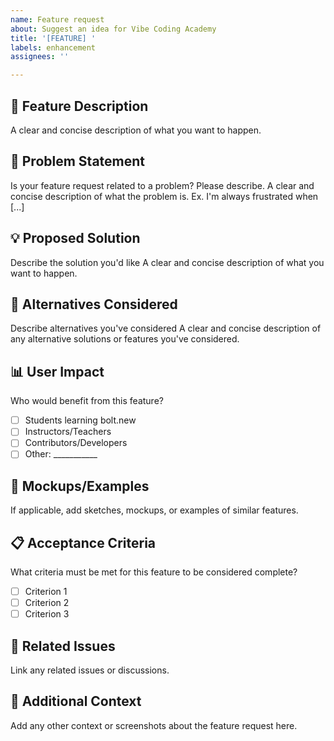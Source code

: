 ```yaml
---
name: Feature request
about: Suggest an idea for Vibe Coding Academy
title: '[FEATURE] '
labels: enhancement
assignees: ''

---
```


## 🚀 Feature Description
A clear and concise description of what you want to happen.

## 🎯 Problem Statement
Is your feature request related to a problem? Please describe.
A clear and concise description of what the problem is. Ex. I'm always frustrated when [...]

## 💡 Proposed Solution
Describe the solution you'd like
A clear and concise description of what you want to happen.

## 🔄 Alternatives Considered
Describe alternatives you've considered
A clear and concise description of any alternative solutions or features you've considered.

## 📊 User Impact
Who would benefit from this feature?
- [ ] Students learning bolt.new
- [ ] Instructors/Teachers
- [ ] Contributors/Developers
- [ ] Other: ___________

## 🎨 Mockups/Examples
If applicable, add sketches, mockups, or examples of similar features.

## 📋 Acceptance Criteria
What criteria must be met for this feature to be considered complete?
- [ ] Criterion 1
- [ ] Criterion 2
- [ ] Criterion 3

## 🔗 Related Issues
Link any related issues or discussions.

## 📝 Additional Context
Add any other context or screenshots about the feature request here.